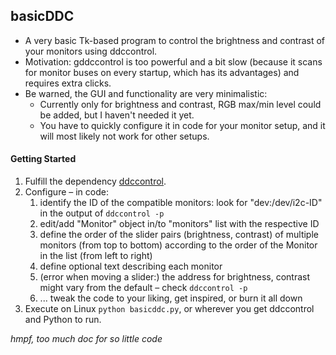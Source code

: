 ## basicDDC

- A very basic Tk-based program to control the brightness and contrast of your monitors using ddccontrol.
- Motivation: gddccontrol is too powerful and a bit slow (because it scans for monitor buses on every startup, which has its advantages) and requires extra clicks.
- Be warned, the GUI and functionality are very minimalistic:
  - Currently only for brightness and contrast, RGB max/min level could be added, but I haven't needed it yet.
  - You have to quickly configure it in code for your monitor setup, and it will most likely not work for other setups.

#### Getting Started  

1. Fulfill the dependency [ddccontrol](https://github.com/ddccontrol/ddccontrol?tab=readme-ov-file#installation).
2. Configure – in code:
   1. identify the ID of the compatible monitors: look for "dev:/dev/i2c-ID" in the output of ```ddccontrol -p```
   2. edit/add "Monitor" object in/to "monitors" list with the respective ID
   3. define the order of the slider pairs (brightness, contrast) of multiple monitors (from top to bottom) according to the order of the Monitor in the list (from left to right)
   4. define optional text describing each monitor
   5. (error when moving a slider:) the address for brightness, contrast might vary from the default – check ```ddccontrol -p```
   6. ... tweak the code to your liking, get inspired, or burn it all down
3. Execute on Linux ```python basicddc.py```, or wherever you get ddccontrol and Python to run.

*hmpf, too much doc for so little code*
